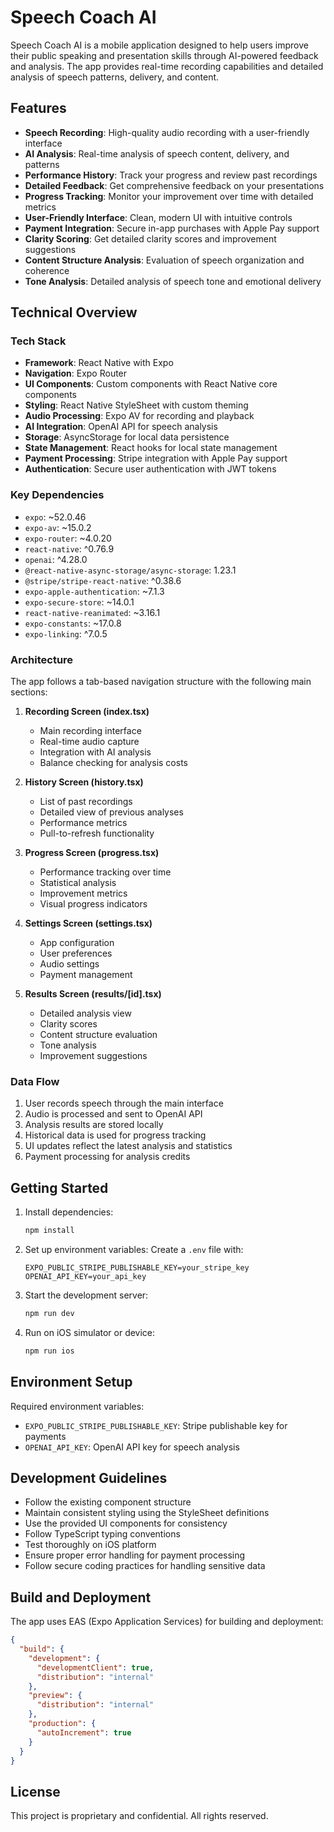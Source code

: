 # Speech Coach AI

Speech Coach AI is a mobile application designed to help users improve their public speaking and presentation skills through AI-powered feedback and analysis. The app provides real-time recording capabilities and detailed analysis of speech patterns, delivery, and content.

## Features

- **Speech Recording**: High-quality audio recording with a user-friendly interface
- **AI Analysis**: Real-time analysis of speech content, delivery, and patterns
- **Performance History**: Track your progress and review past recordings
- **Detailed Feedback**: Get comprehensive feedback on your presentations
- **Progress Tracking**: Monitor your improvement over time with detailed metrics
- **User-Friendly Interface**: Clean, modern UI with intuitive controls
- **Payment Integration**: Secure in-app purchases with Apple Pay support
- **Clarity Scoring**: Get detailed clarity scores and improvement suggestions
- **Content Structure Analysis**: Evaluation of speech organization and coherence
- **Tone Analysis**: Detailed analysis of speech tone and emotional delivery

## Technical Overview

### Tech Stack

- **Framework**: React Native with Expo
- **Navigation**: Expo Router
- **UI Components**: Custom components with React Native core components
- **Styling**: React Native StyleSheet with custom theming
- **Audio Processing**: Expo AV for recording and playback
- **AI Integration**: OpenAI API for speech analysis
- **Storage**: AsyncStorage for local data persistence
- **State Management**: React hooks for local state management
- **Payment Processing**: Stripe integration with Apple Pay support
- **Authentication**: Secure user authentication with JWT tokens

### Key Dependencies

- `expo`: ~52.0.46
- `expo-av`: ~15.0.2
- `expo-router`: ~4.0.20
- `react-native`: ^0.76.9
- `openai`: ^4.28.0
- `@react-native-async-storage/async-storage`: 1.23.1
- `@stripe/stripe-react-native`: ^0.38.6
- `expo-apple-authentication`: ~7.1.3
- `expo-secure-store`: ~14.0.1
- `react-native-reanimated`: ~3.16.1
- `expo-constants`: ~17.0.8
- `expo-linking`: ^7.0.5

### Architecture

The app follows a tab-based navigation structure with the following main sections:

1. **Recording Screen (index.tsx)**

   - Main recording interface
   - Real-time audio capture
   - Integration with AI analysis
   - Balance checking for analysis costs

2. **History Screen (history.tsx)**

   - List of past recordings
   - Detailed view of previous analyses
   - Performance metrics
   - Pull-to-refresh functionality

3. **Progress Screen (progress.tsx)**

   - Performance tracking over time
   - Statistical analysis
   - Improvement metrics
   - Visual progress indicators

4. **Settings Screen (settings.tsx)**

   - App configuration
   - User preferences
   - Audio settings
   - Payment management

5. **Results Screen (results/[id].tsx)**
   - Detailed analysis view
   - Clarity scores
   - Content structure evaluation
   - Tone analysis
   - Improvement suggestions

### Data Flow

1. User records speech through the main interface
2. Audio is processed and sent to OpenAI API
3. Analysis results are stored locally
4. Historical data is used for progress tracking
5. UI updates reflect the latest analysis and statistics
6. Payment processing for analysis credits

## Getting Started

1. Install dependencies:

   ```bash
   npm install
   ```

2. Set up environment variables:
   Create a `.env` file with:

   ```
   EXPO_PUBLIC_STRIPE_PUBLISHABLE_KEY=your_stripe_key
   OPENAI_API_KEY=your_api_key
   ```

3. Start the development server:

   ```bash
   npm run dev
   ```

4. Run on iOS simulator or device:
   ```bash
   npm run ios
   ```

## Environment Setup

Required environment variables:

- `EXPO_PUBLIC_STRIPE_PUBLISHABLE_KEY`: Stripe publishable key for payments
- `OPENAI_API_KEY`: OpenAI API key for speech analysis

## Development Guidelines

- Follow the existing component structure
- Maintain consistent styling using the StyleSheet definitions
- Use the provided UI components for consistency
- Follow TypeScript typing conventions
- Test thoroughly on iOS platform
- Ensure proper error handling for payment processing
- Follow secure coding practices for handling sensitive data

## Build and Deployment

The app uses EAS (Expo Application Services) for building and deployment:

```json
{
  "build": {
    "development": {
      "developmentClient": true,
      "distribution": "internal"
    },
    "preview": {
      "distribution": "internal"
    },
    "production": {
      "autoIncrement": true
    }
  }
}
```

## License

This project is proprietary and confidential. All rights reserved.
